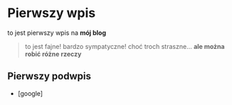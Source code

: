 # Pierwszy wpis
to jest pierwszy wpis na  **mój blog** 
> to jest fajne! bardzo sympatyczne! choć troch straszne... **ale można robić różne rzeczy**
## Pierwszy podwpis

* [google] 


